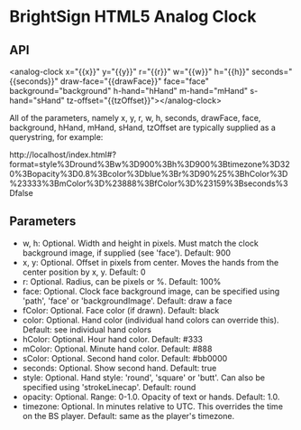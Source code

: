 BrightSign HTML5 Analog Clock
======================

## API
&lt;analog-clock x=&quot;{{x}}&quot; y=&quot;{{y}}&quot; r=&quot;{{r}}&quot; w=&quot;{{w}}&quot; h=&quot;{{h}}&quot; seconds=&quot;{{seconds}}&quot; draw-face=&quot;{{drawFace}}&quot;
              face=&quot;face&quot; background=&quot;background&quot;
              h-hand=&quot;hHand&quot;
              m-hand=&quot;mHand&quot; s-hand=&quot;sHand&quot; tz-offset=&quot;{{tzOffset}}&quot;&gt;&lt;/analog-clock&gt;


All of the parameters, namely x, y, r, w, h, seconds, drawFace, face, background, hHand, mHand, sHand, tzOffset are typically supplied as a querystring, for example:

http://localhost/index.html#?format=style%3Dround%3Bw%3D900%3Bh%3D900%3Btimezone%3D320%3Bopacity%3D0.8%3Bcolor%3Dblue%3Br%3D90%25%3BhColor%3D%23333%3BmColor%3D%23888%3BfColor%3D%23159%3Bseconds%3Dfalse

## Parameters
- w, h: Optional. Width and height in pixels. Must match the clock background image, if supplied (see 'face'). Default: 900
- x, y: Optional. Offset in pixels from center. Moves the hands from the center position by x, y. Default: 0
- r: Optional. Radius, can be pixels or %. Default: 100%
- face: Optional. Clock face background image, can be specified using 'path', 'face' or 'backgroundImage'. Default: draw a face
- fColor: Optional. Face color (if drawn). Default: black
- color: Optional. Hand color (individual hand colors can override this). Default: see individual hand colors
- hColor: Optional. Hour hand color. Default: #333
- mColor: Optional. Minute hand color. Default: #888
- sColor: Optional. Second hand color. Default: #bb0000
- seconds: Optional. Show second hand. Default: true
- style: Optional. Hand style: 'round', 'square' or 'butt'. Can also be specified using 'strokeLinecap'. Default: round
- opacity: Optional. Range: 0-1.0. Opacity of text or hands. Default: 1.0.
- timezone: Optional. In minutes relative to UTC. This overrides the time on the BS player. Default: same as the player's timezone.

